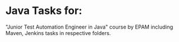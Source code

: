# Java Tasks for:
"Junior Test Automation Engineer in Java" course by EPAM including Maven, Jenkins tasks in respective folders.
